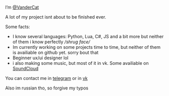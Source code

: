 I’m [@VanderCat](https://github.com/VanderCat/)
 
A lot of my project isnt about to be finished ever.

Some facts:
- I know several languages: Python, Lua, C#, JS and a bit more but neither of them i know perfectly */shrug face/*
- Im currently working on some projects time to time, but neither of them is availiable on github yet. sorry bout that
- Beginner ux/ui designer lol
- i also making some music, but most of it in vk. Some availiable on [SoundCloud](https://soundcloud.com/vandercat-chanel) 

You can contact me in [telegram](https://t.me/VanderCat) or in [vk](http://vk.me/Vander_Cat)

Also im russian tho, so forgive my typos

<!---
VanderCat/VanderCat is a ✨ special ✨ repository because its `README.md` (this file) appears on your GitHub profile.
You can click the Preview link to take a look at your changes.
--->
